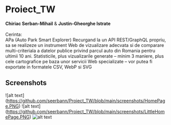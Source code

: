 # Proiect_TW
**Chiriac Serban-Mihail** & **Justin-Gheorghe Istrate** <br/>
<br/>
Cerinta: <br/>
APa (Auto Park Smart Explorer)
Recurgand la un API REST/GraphQL propriu, sa se realizeze un instrument Web de vizualizare adecvata si de comparare multi-criteriala a datelor publice privind parcul auto din Romania pentru ultimii 10 ani. Statisticile, plus vizualizarile generate – minim 3 maniere, plus cele cartografice pe baza unor servicii Web specializate – vor putea fi exportate in formatele CSV, WebP si SVG
<br /> 

## Screenshots
![alt text] (https://github.com/seerbann/Proiect_TW/blob/main/screenshots/HomePage.PNG)
![alt text] (https://github.com/seerbann/Proiect_TW/blob/main/screenshots/LittleHomePage.PNG)
![alt text](https://github.com/seerbann/Proiect_TW/blob/main/screenshots/AboutPage.PNG)
